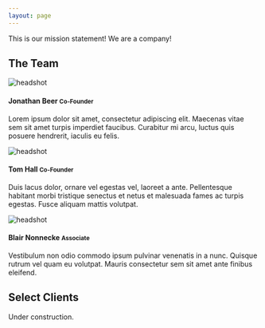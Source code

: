 ```yaml
---
layout: page
---
```

This is our mission statement! We are a company!

<div class="row">
  <div class="col-xs-12 col-lg-8">
    <h2>The Team</h2>
    <div class="media">
      <div class="media-left">
        <img class="media-object img-thumbnail" src="{{ site.baseurl }}/images/placeholder.png" alt="headshot" />
      </div>
      <div class="media-body">
        <h4 class="media-heading">Jonathan Beer <small>Co-Founder</small></h4>
        <p>
          Lorem ipsum dolor sit amet, consectetur adipiscing elit. Maecenas vitae sem sit amet turpis imperdiet faucibus. Curabitur mi 
          arcu, luctus quis posuere hendrerit, iaculis eu felis.
        </p>
      </div>
    </div>
    <div class="media">
      <div class="media-left media-middle">
        <img class="media-object img-thumbnail" src="{{ site.baseurl }}/images/placeholder.png" alt="headshot" />
      </div>
      <div class="media-body">
        <h4 class="media-heading">Tom Hall <small>Co-Founder</small></h4>
        <p>
          Duis lacus dolor, ornare vel egestas vel, laoreet a ante. Pellentesque habitant morbi tristique senectus et netus et malesuada 
          fames ac turpis egestas. Fusce aliquam mattis volutpat.
        </p>
      </div>
    </div>
    <div class="media">
      <div class="media-left">
        <img class="media-object img-thumbnail" src="{{ site.baseurl }}/images/placeholder.png" alt="headshot" />
      </div>
      <div class="media-body">
        <h4 class="media-heading">Blair Nonnecke <small>Associate</small></h4>
        <p>
          Vestibulum non odio commodo ipsum pulvinar venenatis in a nunc. Quisque rutrum vel quam eu volutpat. Mauris consectetur sem sit 
          amet ante finibus eleifend.
        </p>
      </div>
    </div>
  </div>
</div>

## Select Clients
Under construction.
